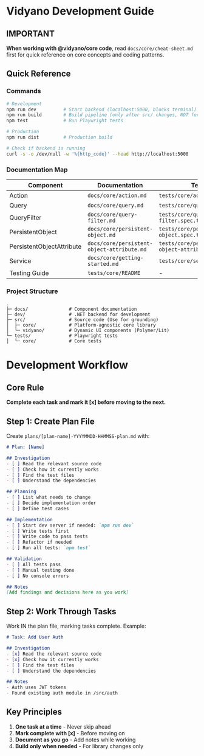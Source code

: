 # Vidyano Development Guide

## IMPORTANT
**When working with @vidyano/core code**, read `docs/core/cheat-sheet.md` first for quick reference on core concepts and coding patterns.

## Quick Reference

### Commands
```bash
# Development
npm run dev          # Start backend (localhost:5000, blocks terminal)
npm run build        # Build pipeline (only after src/ changes, NOT for test changes)
npm test             # Run Playwright tests

# Production
npm run dist         # Production build

# Check if backend is running
curl -s -o /dev/null -w '%{http_code}' --head http://localhost:5000
```

### Documentation Map
| Component | Documentation | Tests |
|-----------|--------------|-------|
| Action | `docs/core/action.md` | `tests/core/action.spec.ts` |
| Query | `docs/core/query.md` | `tests/core/query.spec.ts` |
| QueryFilter | `docs/core/query-filter.md` | `tests/core/query-filter.spec.ts` |
| PersistentObject | `docs/core/persistent-object.md` | `tests/core/persistent-object.spec.ts` |
| PersistentObjectAttribute | `docs/core/persistent-object-attribute.md` | `tests/core/persistent-object-attribute.spec.ts` |
| Service | `docs/core/getting-started.md` | `tests/core/service.spec.ts` |
| Testing Guide | `tests/core/README` | - |

### Project Structure
```
.
├─ docs/               # Component documentation
├─ dev/                # .NET backend for development
├─ src/                # Source code (Use for grounding)
│  ├─ core/            # Platform-agnostic core library
│  └─ vidyano/         # Dynamic UI components (Polymer/Lit)
└─ tests/              # Playwright tests
│  └─ core/            # Core tests
```

# Development Workflow

## Core Rule
**Complete each task and mark it [x] before moving to the next.**

## Step 1: Create Plan File
Create `plans/[plan-name]-YYYYMMDD-HHMMSS-plan.md` with:

```markdown
# Plan: [Name]

## Investigation
- [ ] Read the relevant source code
- [ ] Check how it currently works
- [ ] Find the test files
- [ ] Understand the dependencies

## Planning
- [ ] List what needs to change
- [ ] Decide implementation order
- [ ] Define test cases

## Implementation
- [ ] Start dev server if needed: `npm run dev`
- [ ] Write tests first
- [ ] Write code to pass tests
- [ ] Refactor if needed
- [ ] Run all tests: `npm test`

## Validation
- [ ] All tests pass
- [ ] Manual testing done
- [ ] No console errors

## Notes
[Add findings and decisions here as you work]
```

## Step 2: Work Through Tasks

Work IN the plan file, marking tasks complete.
Example:

```markdown
# Task: Add User Auth

## Investigation
- [x] Read the relevant source code
- [x] Check how it currently works
- [ ] Find the test files
- [ ] Understand the dependencies

## Notes
- Auth uses JWT tokens
- Found existing auth module in /src/auth
```

## Key Principles

1. **One task at a time** - Never skip ahead
2. **Mark complete with [x]** - Before moving on
4. **Document as you go** - Add notes while working
5. **Build only when needed** - For library changes only